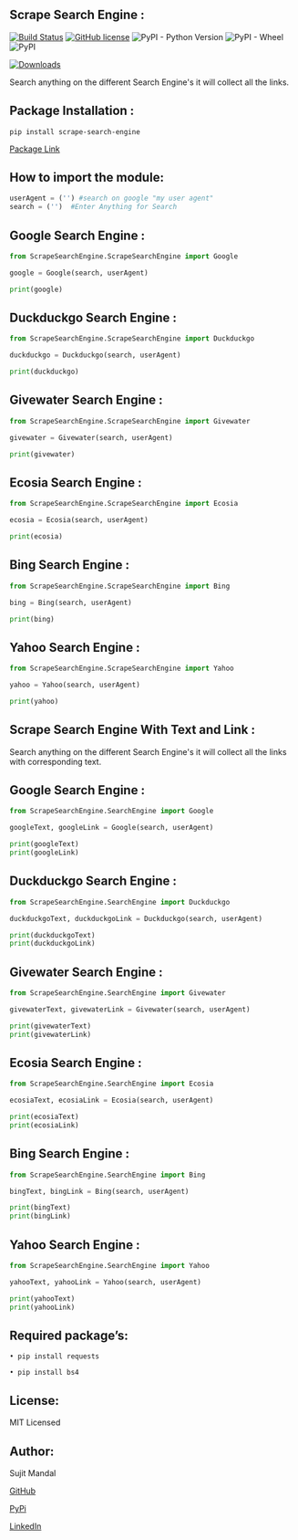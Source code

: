## Scrape Search Engine :
[![Build Status](https://travis-ci.org/sujitmandal/scrape-search-engine.svg?branch=master)](https://travis-ci.org/sujitmandal/scrape-search-engine) [![GitHub license](https://img.shields.io/github/license/sujitmandal/scrape-search-engine)](https://github.com/sujitmandal/scrape-search-engine/blob/master/LICENSE) ![PyPI - Python Version](https://img.shields.io/pypi/pyversions/scrape-search-engine) ![PyPI - Wheel](https://img.shields.io/pypi/wheel/scrape-search-engine) ![PyPI](https://img.shields.io/pypi/v/scrape-search-engine)


[![Downloads](https://pepy.tech/badge/scrape-search-engine)](https://pepy.tech/project/scrape-search-engine)


Search anything on the different Search Engine's it will collect all the links.

## Package Installation  : 
```
pip install scrape-search-engine
```
[Package Link](https://pypi.org/project/scrape-search-engine/)

## How to import the module:
```python
userAgent = ('') #search on google "my user agent"
search = ('')  #Enter Anything for Search
```
## Google Search Engine : 
```python
from ScrapeSearchEngine.ScrapeSearchEngine import Google

google = Google(search, userAgent)

print(google)
```
## Duckduckgo Search Engine : 
```python
from ScrapeSearchEngine.ScrapeSearchEngine import Duckduckgo

duckduckgo = Duckduckgo(search, userAgent)

print(duckduckgo)
```
## Givewater Search Engine : 
```python
from ScrapeSearchEngine.ScrapeSearchEngine import Givewater

givewater = Givewater(search, userAgent)

print(givewater)
```
## Ecosia Search Engine : 
```python
from ScrapeSearchEngine.ScrapeSearchEngine import Ecosia

ecosia = Ecosia(search, userAgent)

print(ecosia)
```
## Bing Search Engine : 
```python
from ScrapeSearchEngine.ScrapeSearchEngine import Bing

bing = Bing(search, userAgent)

print(bing)
```
## Yahoo Search Engine : 
```python
from ScrapeSearchEngine.ScrapeSearchEngine import Yahoo

yahoo = Yahoo(search, userAgent)

print(yahoo)
```
## Scrape Search Engine With Text and Link :

Search anything on the different Search Engine's it will collect all the links with corresponding text.

## Google Search Engine : 
```python
from ScrapeSearchEngine.SearchEngine import Google

googleText, googleLink = Google(search, userAgent)

print(googleText)
print(googleLink)
```
## Duckduckgo Search Engine : 
```python
from ScrapeSearchEngine.SearchEngine import Duckduckgo

duckduckgoText, duckduckgoLink = Duckduckgo(search, userAgent)

print(duckduckgoText)
print(duckduckgoLink)
```
## Givewater Search Engine : 
```python
from ScrapeSearchEngine.SearchEngine import Givewater

givewaterText, givewaterLink = Givewater(search, userAgent)

print(givewaterText)
print(givewaterLink)
```
## Ecosia Search Engine : 
```python
from ScrapeSearchEngine.SearchEngine import Ecosia

ecosiaText, ecosiaLink = Ecosia(search, userAgent)

print(ecosiaText)
print(ecosiaLink)
```
## Bing Search Engine : 
```python
from ScrapeSearchEngine.SearchEngine import Bing

bingText, bingLink = Bing(search, userAgent)

print(bingText)
print(bingLink)
```
## Yahoo Search Engine : 
```python
from ScrapeSearchEngine.SearchEngine import Yahoo

yahooText, yahooLink = Yahoo(search, userAgent)

print(yahooText)
print(yahooLink)
```

## Required package’s:
```
• pip install requests

• pip install bs4
```
## License:
MIT Licensed

## Author:
Sujit Mandal

[GitHub](https://github.com/sujitmandal)

[PyPi](https://pypi.org/user/sujitmandal/)

[LinkedIn](https://www.linkedin.com/in/sujit-mandal-91215013a/)